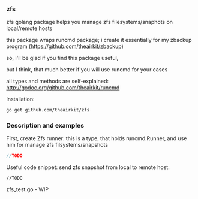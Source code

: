 ### zfs

zfs golang package helps you manage zfs filesystems/snaphots on local/remote hosts

this package wraps runcmd package; i create it essentially for my zbackup program 
(https://github.com/theairkit/zbackup)

so, I'll be glad if you find this package useful,

but I think, that much better if you will use runcmd for your cases

all types and methods are self-explained:
http://godoc.org/github.com/theairkit/runcmd

Installation:
```bash
go get github.com/theairkit/zfs
```

### Description and examples

First, create Zfs runner: this is a type, that holds runcmd.Runner,
and use him for manage zfs filsystems/snapshots

```go
//TODO
```

Useful code snippet: send zfs snapshot from local to remote host:

```
//TODO
```

zfs_test.go - WIP
